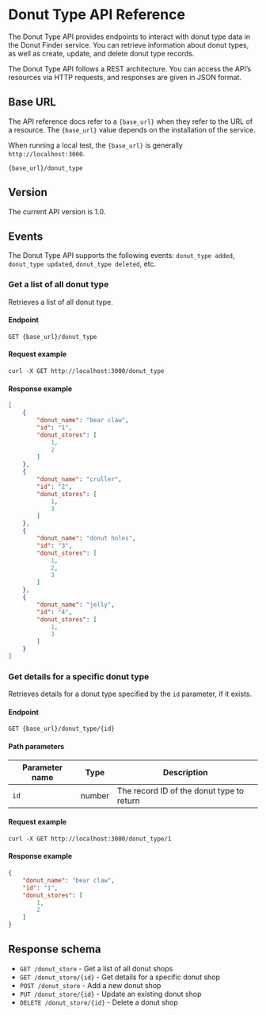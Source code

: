 # Donut Type API Reference

The Donut Type API provides endpoints to interact with donut type data in the Donut Finder service. You can retrieve information about donut types, as well as create, update, and delete donut type records.

The Donut Type API follows a REST architecture. You can access the API’s resources via HTTP requests, and responses are given in JSON format.

## Base URL

The API reference docs refer to a `{base_url}` when they refer to the URL of a resource. The `{base_url}` value depends on the installation of the service.

When running a local test, the `{base_url}` is generally `http://localhost:3000`.

```shell
{base_url}/donut_type
```

## Version

The current API version is 1.0.

## Events

The Donut Type API supports the following events: `donut_type added`, `donut_type updated`, `donut_type deleted`, etc.

### Get a list of all donut type

Retrieves a list of all donut type.

#### Endpoint

```shell
GET {base_url}/donut_type
```

#### Request example

```shell
curl -X GET http://localhost:3000/donut_type
```

#### Response example

```json
[
    {
        "donut_name": "bear claw",
        "id": "1",
        "donut_stores": [
            1,
            2
        ]
    },
    {
        "donut_name": "cruller",
        "id": "2",
        "donut_stores": [
            1,
            3
        ]
    },
    {
        "donut_name": "donut holes",
        "id": "3",
        "donut_stores": [
            1,
            2,
            3
        ]
    },
    {
        "donut_name": "jelly",
        "id": "4",
        "donut_stores": [
            1,
            3
        ]
    }
]
```

### Get details for a specific donut type

Retrieves details for a donut type specified by the `id` parameter, if it exists.

#### Endpoint

```shell
GET {base_url}/donut_type/{id}
```

#### Path parameters

| Parameter name | Type | Description |
| -------------- | ------ | ------------ |
| `id` | number | The record ID of the donut type to return |

#### Request example

```shell
curl -X GET http://localhost:3000/donut_type/1
```

#### Response example

```json
{
    "donut_name": "bear claw",
    "id": "1",
    "donut_stores": [
        1,
        2
    ]
}
```

## Response schema



* `GET /donut_store` - Get a list of all donut shops
* `GET /donut_store/{id}` - Get details for a specific donut shop
* `POST /donut_store` - Add a new donut shop
* `PUT /donut_store/{id}` - Update an existing donut shop
* `DELETE /donut_store/{id}` - Delete a donut shop
